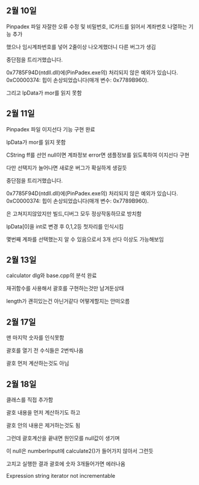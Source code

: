 2월 10일
------------------------

Pinpadex 파일 자잘한 오류 수정 및 비밀번호, IC카드를 읽어서 계좌번호 나열하는 기능 추가

했으나 임시계좌번호를 넣어 2줄이상 나오게했더니 다른 버그가 생김

중단점을 트리거했습니다.

0x7785F94D(ntdll.dll)에(PinPadex.exe의) 처리되지 않은 예외가 있습니다. 0xC0000374: 힙이 손상되었습니다(매개 변수: 0x7789B960).

그리고 lpData가 mor를 읽지 못함



2월 11일
---------------------------

Pinpadex 파일 이지선다 기능 구현 완료

lpData가 mor를 읽지 못함

CString ff를 선언 null이면 계좌정보 error면 샘플정보를 읽도록하여 이지선다 구현

다만 선택지가 늘어나면 새로운 버그가 확실하게 생길듯

중단점을 트리거했습니다.

0x7785F94D(ntdll.dll)에(PinPadex.exe의) 처리되지 않은 예외가 있습니다. 0xC0000374: 힙이 손상되었습니다(매개 변수: 0x7789B960).

은 고쳐지지않았지만 빌드,디버그 모두 정상작동하므로 방치함

lpData[0]을 int로 변경 후 0,1,2등 첫자리를 인식시킴

몇번째 계좌를 선택했는지 알 수 있음으로서 3개 선다 이상도 가능해보임


2월 13일
-----------------------------

calculator dlg와 base.cpp의 분석 완료

재귀함수를 사용해서 괄호를 구현하는것만 남겨둔상태

length가 괜히있는건 아닌거같다 어떻게할지는 안떠오름


2월 17일
-------------------------------

맨 마지막 숫자를 인식못함

괄호를 열기 전 수식들은 2번씩나옴

괄호 먼저 계산하는것도 아님


2월 18일
-------------------------

클래스를 직접 추가함

괄호 내용을 먼저 계산하기도 하고

괄호 안의 내용은 제거하는것도 됨

그런데 괄호계산을 끝내면 원인모를 null값이 생기며

이 null은 numberInput에 calculate2()가 들어가지 않아서 그런듯

고치고 실행한 결과 괄호에 숫자 3개들어가면 에러나옴

Expression string iterator not incrementable
